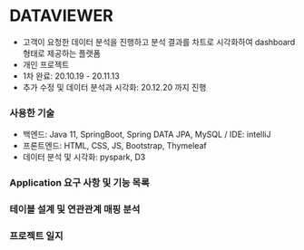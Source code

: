 # DATAVIEWER
- 고객이 요청한 데이터 분석을 진행하고 분석 결과를 차트로 시각화하여 dashboard 형태로 제공하는 플랫폼
- 개인 프로젝트
- 1차 완료: 20.10.19 - 20.11.13
- 추가 수정 및 데이터 분석과 시각화: 20.12.20 까지 진행

### 사용한 기술
- 백엔드: Java 11, SpringBoot, Spring DATA JPA, MySQL / IDE: intelliJ
- 프론트엔드: HTML, CSS, JS, Bootstrap, Thymeleaf
- 데이터 분석 및 시각화: pyspark, D3

### Application 요구 사항 및 기능 목록

### 테이블 설계 및 연관관계 매핑 분석

### 프로젝트 일지

